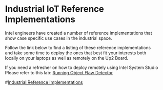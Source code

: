 # Industrial IoT Reference Implementations

Intel engineers have created a number of reference implementations that show case specific use cases in the industrial space. 


Follow the link below to find a listing of these reference implementations and take some time to deploy the ones that best fit your interests both locally on your laptops as well as remotely on the Up2 Board. 

If you need a refresher on how to deploy remotely using Intel System Studio Please refer to this lab: [Running Object Flaw Detector](https://github.com/SSG-DRD-IOT/object-flaw-detector-up2-lab) 

#[Industrial Reference Implementations](https://software.intel.com/en-us/articles/reference-implementations-for-industrial-situations)

